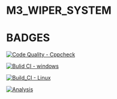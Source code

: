 # M3_WIPER_SYSTEM

# BADGES

[![Code Quality - Cppcheck](https://github.com/BhavanamGayathri/M3_Control_of_Wiper_System/actions/workflows/Cpp.yml/badge.svg)](https://github.com/BhavanamGayathri/M3_Control_of_Wiper_System/actions/workflows/Cpp.yml)


[![Bulid CI - windows](https://github.com/BhavanamGayathri/M3_Control_of_Wiper_System/actions/workflows/windows.yml/badge.svg)](https://github.com/BhavanamGayathri/M3_Control_of_Wiper_System/actions/workflows/windows.yml)

[![Build_CI - Linux](https://github.com/BhavanamGayathri/M3_Control_of_Wiper_System/actions/workflows/Linux.yml/badge.svg)](https://github.com/BhavanamGayathri/M3_Control_of_Wiper_System/actions/workflows/Linux.yml)

[![Analysis](https://github.com/BhavanamGayathri/M3_Control_of_Wiper_System/actions/workflows/Analysis.yml/badge.svg)](https://github.com/BhavanamGayathri/M3_Control_of_Wiper_System/actions/workflows/Analysis.yml)
